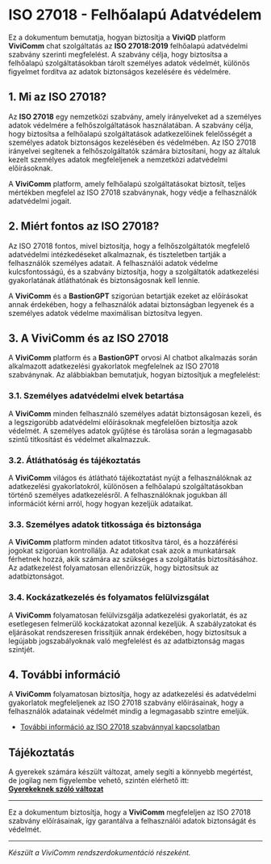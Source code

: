 # ISO 27018 - Felhőalapú Adatvédelem

Ez a dokumentum bemutatja, hogyan biztosítja a **ViviQD** platform **ViviComm** chat szolgáltatás az **ISO 27018:2019** felhőalapú adatvédelmi szabvány szerinti megfelelést. A szabvány célja, hogy biztosítsa a felhőalapú szolgáltatásokban tárolt személyes adatok védelmét, különös figyelmet fordítva az adatok biztonságos kezelésére és védelmére.

## 1. Mi az ISO 27018?

Az **ISO 27018** egy nemzetközi szabvány, amely irányelveket ad a személyes adatok védelmére a felhőszolgáltatások használatában. A szabvány célja, hogy biztosítsa a felhőalapú szolgáltatások adatkezelőinek felelősségét a személyes adatok biztonságos kezelésében és védelmében. Az ISO 27018 irányelvei segítenek a felhőszolgáltatók számára biztosítani, hogy az általuk kezelt személyes adatok megfeleljenek a nemzetközi adatvédelmi előírásoknak.

A **ViviComm** platform, amely felhőalapú szolgáltatásokat biztosít, teljes mértékben megfelel az ISO 27018 szabványnak, hogy védje a felhasználók adatvédelmi jogait.

## 2. Miért fontos az ISO 27018?

Az ISO 27018 fontos, mivel biztosítja, hogy a felhőszolgáltatók megfelelő adatvédelmi intézkedéseket alkalmaznak, és tiszteletben tartják a felhasználók személyes adatait. A felhasználói adatok védelme kulcsfontosságú, és a szabvány biztosítja, hogy a szolgáltatók adatkezelési gyakorlatának átláthatónak és biztonságosnak kell lennie.

A **ViviComm** és a **BastionGPT** szigorúan betartják ezeket az előírásokat annak érdekében, hogy a felhasználók adatai biztonságban legyenek és a személyes adatok védelme maximálisan biztosítva legyen.

## 3. A **ViviComm** és az ISO 27018

A **ViviComm** platform és a **BastionGPT** orvosi AI chatbot alkalmazás során alkalmazott adatkezelési gyakorlatok megfelelnek az ISO 27018 szabványnak. Az alábbiakban bemutatjuk, hogyan biztosítjuk a megfelelést:

### **3.1. Személyes adatvédelmi elvek betartása**
A **ViviComm** minden felhasználó személyes adatát biztonságosan kezeli, és a legszigorúbb adatvédelmi előírásoknak megfelelően biztosítja azok védelmét. A személyes adatok gyűjtése és tárolása során a legmagasabb szintű titkosítást és védelmet alkalmazzuk.

### **3.2. Átláthatóság és tájékoztatás**
A **ViviComm** világos és átlátható tájékoztatást nyújt a felhasználóknak az adatkezelési gyakorlatokról, különösen a felhőalapú szolgáltatásokban történő személyes adatkezelésről. A felhasználóknak jogukban áll információt kérni arról, hogy hogyan kezeljük adataikat.

### **3.3. Személyes adatok titkossága és biztonsága**
A **ViviComm** platform minden adatot titkosítva tárol, és a hozzáférési jogokat szigorúan kontrollálja. Az adatokat csak azok a munkatársak férhetnek hozzá, akik számára az szükséges a szolgáltatás biztosításához. Az adatkezelést folyamatosan ellenőrizzük, hogy biztosítsuk az adatbiztonságot.

### **3.4. Kockázatkezelés és folyamatos felülvizsgálat**
A **ViviComm** folyamatosan felülvizsgálja adatkezelési gyakorlatát, és az esetlegesen felmerülő kockázatokat azonnal kezeljük. A szabályzatokat és eljárásokat rendszeresen frissítjük annak érdekében, hogy biztosítsuk a legújabb jogszabályoknak való megfelelést és az adatbiztonság magas szintjét.

## 4. További információ

A **ViviComm** folyamatosan biztosítja, hogy az adatkezelési és adatvédelmi gyakorlatok megfeleljenek az ISO 27018 szabvány előírásainak, hogy a felhasználók adatainak védelmét mindig a legmagasabb szintre emeljük.

- [További információ az ISO 27018 szabvánnyal kapcsolatban](https://www.amnafzar.net/files/1/ISO%2027000/ISO%20IEC%2027018-2019.pdf)

## Tájékoztatás

A gyerekek számára készült változat, amely segíti a könnyebb megértést,<br/> de jogilag nem figyelembe vehető, szintén elérhető itt:  
[**Gyerekeknek szóló változat**](../easy/easy-iso-27018-compliance.md)

---

Ez a dokumentum biztosítja, hogy a **ViviComm** megfeleljen az ISO 27018 szabvány előírásainak, így garantálva a felhasználói adatok biztonságát és védelmét.

---

*Készült a ViviComm rendszerdokumentáció részeként.*